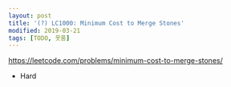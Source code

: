 ```yaml
---
layout: post
title: '(?) LC1000: Minimum Cost to Merge Stones'
modified: 2019-03-21
tags: [TODO, 못품]
---
```


<https://leetcode.com/problems/minimum-cost-to-merge-stones/>

- Hard